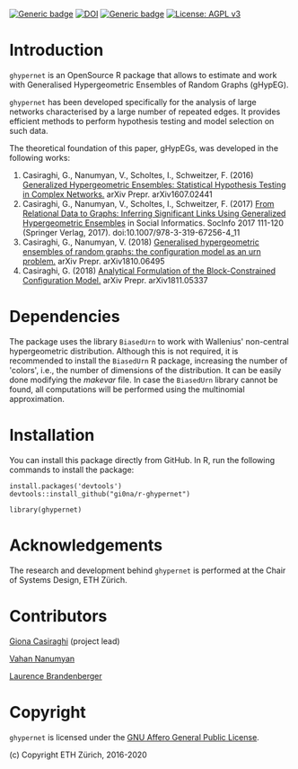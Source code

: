 [![Generic badge](https://www.r-pkg.org/badges/version-last-release/ghypernet)](https://cran.r-project.org/package=ghypernet)
[![DOI](https://zenodo.org/badge/DOI/10.5281/zenodo.2555300.svg)](https://doi.org/10.5281/zenodo.2555300)
[![Generic badge](https://cranlogs.r-pkg.org/badges/last-month/ghypernet)](https://cran.r-project.org/package=ghypernet)
[![License: AGPL v3](https://img.shields.io/badge/License-AGPL%20v3-red.svg)](https://www.gnu.org/licenses/agpl-3.0)

# Introduction
`ghypernet` is an OpenSource R package that allows to estimate and work with Generalised Hypergeometric Ensembles of Random Graphs (gHypEG).

`ghypernet` has been developed specifically for the analysis of large networks characterised by a large number of repeated edges.
It provides efficient methods to perform hypothesis testing and model selection on such data.

The theoretical foundation of this paper, gHypEGs, was developed in the following works:

  1. Casiraghi, G., Nanumyan, V., Scholtes, I., Schweitzer, F. (2016) [Generalized Hypergeometric Ensembles: Statistical Hypothesis Testing in Complex Networks.](http://arxiv.org/abs/1607.02441) arXiv Prepr. arXiv1607.02441
  2. Casiraghi, G., Nanumyan, V., Scholtes, I., Schweitzer, F. (2017) [From Relational Data to Graphs: Inferring Significant Links Using Generalized Hypergeometric Ensembles](https://link.springer.com/chapter/10.1007/978-3-319-67256-4_11) in Social Informatics. SocInfo 2017 111-120 (Springer Verlag, 2017). doi:10.1007/978-3-319-67256-4_11
  3. Casiraghi, G., Nanumyan, V. (2018) [Generalised hypergeometric ensembles of random graphs: the configuration model as an urn problem.](http://arxiv.org/abs/1810.06495)  arXiv Prepr. arXiv1810.06495
  4. Casiraghi, G. (2018) [Analytical Formulation of the Block-Constrained Configuration Model.](http://arxiv.org/abs/1811.05337)  arXiv Prepr. arXiv1811.05337

# Dependencies
The package uses the library `BiasedUrn` to work with Wallenius' non-central hypergeometric distribution.
Although this is not required, it is recommended to install the `BiasedUrn` R package, increasing the number of 'colors', i.e., the number of dimensions of the distribution.
It can be easily done modifying the _makevar_ file.
In case the `BiasedUrn` library cannot be found, all computations will be performed using the multinomial approximation.

# Installation
You can install this package directly from GitHub.
In R, run the following commands to install the package:
```
install.packages('devtools')
devtools::install_github("gi0na/r-ghypernet")

library(ghypernet)
```


# Acknowledgements
The research and development behind `ghypernet` is performed at the Chair of Systems Design, ETH Zürich.

# Contributors

[Giona Casiraghi](http://giona.info) (project lead)

[Vahan Nanumyan](https://www.sg.ethz.ch/)

[Laurence Brandenberger](https://www.sg.ethz.ch/team/people/brandenberger-laurence/)

# Copyright
`ghypernet` is licensed under the [GNU Affero General Public License](https://choosealicense.com/licenses/agpl-3.0/).

(c) Copyright ETH Zürich, 2016-2020
